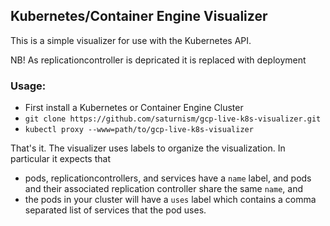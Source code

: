 ## Kubernetes/Container Engine Visualizer

This is a simple visualizer for use with the Kubernetes API.

NB! As replicationcontroller is depricated it is replaced with deployment

### Usage:
   * First install a Kubernetes or Container Engine Cluster
   * ```git clone https://github.com/saturnism/gcp-live-k8s-visualizer.git```
   * ```kubectl proxy --www=path/to/gcp-live-k8s-visualizer```

That's it.  The visualizer uses labels to organize the visualization.  In particular it expects that

   * pods, replicationcontrollers, and services have a ```name``` label, and pods and their associated replication controller share the same ```name```, and
   * the pods in your cluster will have a ```uses``` label which contains a comma separated list of services that the pod uses.
